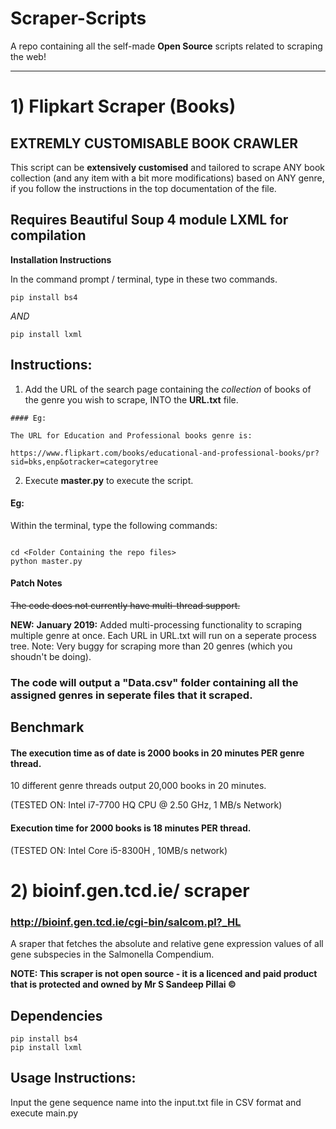 
# Scraper-Scripts
A repo containing all the self-made **Open Source** scripts related to scraping the web!

******


# 1) Flipkart Scraper (Books) 
## **EXTREMLY CUSTOMISABLE BOOK CRAWLER**

This script can be **extensively customised** and tailored to scrape ANY book collection (and any item with a bit more modifications) based on ANY genre, if you follow the instructions in the top documentation of the file.

## Requires Beautiful Soup 4 module LXML for compilation

**Installation Instructions** 

In the command prompt / terminal, type in these two commands.

``` pip install bs4 ```

*AND*

```pip install lxml```


## Instructions:

1) Add the URL of the search page containing the *collection* of books of the genre you wish to scrape, INTO the **URL.txt** file.

```
#### Eg:

The URL for Education and Professional books genre is:

https://www.flipkart.com/books/educational-and-professional-books/pr?sid=bks,enp&otracker=categorytree

```

2) Execute **master.py** to execute the script.

#### Eg:

Within the terminal, type the following commands:


```

cd <Folder Containing the repo files>
python master.py

```

#### Patch Notes

~~The code does not currently have multi-thread support.~~

**NEW:** **January 2019:** Added multi-processing functionality to scraping multiple genre at once. Each URL in URL.txt will run on a seperate process tree. Note: Very buggy for scraping more than 20 genres (which you shoudn't be doing).

### **The code will output a "Data.csv" folder containing all the assigned genres in seperate files that it scraped.**

## **Benchmark**

#### The execution time as of date is 2000 books in 20 minutes **PER** genre thread.

10 different genre threads output 20,000 books in 20 minutes.

(TESTED ON: Intel i7-7700 HQ CPU @ 2.50 GHz, 1 MB/s Network)

#### Execution time for 2000 books is 18 minutes **PER** thread.

(TESTED ON: Intel Core i5-8300H , 10MB/s network)
 
# 2) bioinf.gen.tcd.ie/ scraper

### http://bioinf.gen.tcd.ie/cgi-bin/salcom.pl?_HL 

A sraper that fetches the absolute and relative gene expression values of all gene subspecies in the Salmonella Compendium.

**NOTE: This scraper is not open source - it is a licenced and paid product that is protected and owned by Mr S Sandeep Pillai ©**

## Dependencies

```
pip install bs4
pip install lxml
```

## Usage Instructions:

Input the gene sequence name into the input.txt file in CSV format and execute main.py




